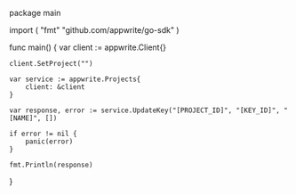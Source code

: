 package main

import (
    "fmt"
    "github.com/appwrite/go-sdk"
)

func main() {
    var client := appwrite.Client{}

    client.SetProject("")

    var service := appwrite.Projects{
        client: &client
    }

    var response, error := service.UpdateKey("[PROJECT_ID]", "[KEY_ID]", "[NAME]", [])

    if error != nil {
        panic(error)
    }

    fmt.Println(response)
}